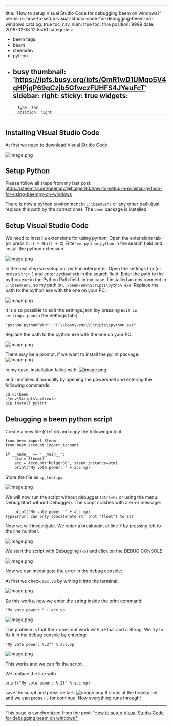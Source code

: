 
---
title: 'How to setup Visual Studio Code for debugging beem on windows?'
permlink: how-to-setup-visual-studio-code-for-debugging-beem-on-windows
catalog: true
toc_nav_num: true
toc: true
position: 9999
date: 2019-02-18 12:55:51
categories:
- beem
tags:
- beem
- steemdev
- python
- busy
thumbnail: 'https://ipfs.busy.org/ipfs/QmR1wD1UMqo5V4qHPjgP69qCzjb5GfwczFUHFS4JYeuFcT'
sidebar:
    right:
        sticky: true
widgets:
    -
        type: toc
        position: right
---


## Installing Visual Studio Code
At first we need to download [Visual Studio Code](https://code.visualstudio.com/Download)

![image.png](https://ipfs.busy.org/ipfs/QmR1wD1UMqo5V4qHPjgP69qCzjb5GfwczFUHFS4JYeuFcT)

## Setup Python
Please follow all steps from my last post:
https://steemit.com/beempy/@holger80/how-to-setup-a-minimal-python-for-using-beempy-on-windows

There is now a python environment in `C:\beem\env` or any other path (just replace this path by the correct one). The `beem` package is installed.

## Setup Visual Studio Code
We need to install a extensions for using python:
Open the extensions tab (or press `Ctrl + Shift + X`)
Enter `ms-python.python` in the search field and install the python extension

![image.png](https://ipfs.busy.org/ipfs/QmaRYbowaRXxgo5Lkb2GmQD8AMFDUVpwMrztFKWcKggHRW)

In the next step we setup our python interpreter.
Open the settings tap (or press `Strg+,`) and enter `pythonPath` in the search field. Enter the pyth to the python.exe in the Python Path field. In my case, I installed an environment in `C:\beem\env`, so my path is `C:\beem\env\Scripts\python.exe`. Replace the path to the python.exe with the one on your PC.

![image.png](https://ipfs.busy.org/ipfs/QmPzz2Zz1wv9rZkuGBYNBc6DL2KxBf9YkYjijqq2m6iXpK)

It is also possible to edit the settings.json (by pressing `Edit in settings.json` in the Settings tab:)
```
"python.pythonPath": "C:\\beem\\env\\Scripts\\python.exe"
```
Replace the path to the python.exe with the one on your PC.

![image.png](https://ipfs.busy.org/ipfs/QmR335mUYV6HpgYRGgd21EeZEhrDtdbnLr7iLRFxLpT77k)


There may be a prompt, if we want to install  the pylint package:
![image.png](https://ipfs.busy.org/ipfs/QmZLM4YqW5UEGoDWfcdhQBYw6522MzRiLQ6mf4Ubbc8RSr)

In my case, installation failed with:
![image.png](https://ipfs.busy.org/ipfs/QmPdHDUKpWTT6x28kvnaso1MPA4bNYW8GJZ4gFucjhpCcw)

and I installed it manually by opening the  powershell and entering the following commands:
```
cd C:\beem
.\env\Scripts\activate
pip install pylint
```

## Debugging a beem python script

Create a new file (`Ctrl+N`) and copy the following into it:
```
from beem import Steem
from beem.account import Account

if __name__ == '__main__':
    stm = Steem()
    acc = Account("holger80", steem_instance=stm)
    print("My vote power: " + acc.vp)
```
Store the file as `py_test.py`.

![image.png](https://ipfs.busy.org/ipfs/QmPsrCGPsAa3xixkp3CJdR5BQMdABs1DfCsA4CtMAogKFW)


We will now run the script without debugger (`Ctrl+F5` or using the menu: Debug/Start without Debugger). The script crashes with a error message:
```
    print("My vote power: " + acc.vp)
TypeError: can only concatenate str (not "float") to str
```

Now we will investigate. We enter a breakpoint at line 7 by pressing left to the line number.

![image.png](https://ipfs.busy.org/ipfs/QmPrnSvNMTQSDRXLGNvEvYB5NLRrAnLBVFF3Kczr3pvw1n)


We start the script with Debugging (`F5`) and click on the DEBUG CONSOLE:

![image.png](https://ipfs.busy.org/ipfs/QmeRHtE7hdSbHPxnvsofmmCm8nmG81c9xDzxbnCA8dt8gt)

Now we can investigate the error in the debug console:

At first we check `acc.vp` by writing it into the terminal:

![image.png](https://ipfs.busy.org/ipfs/Qmbda3wYYBTMVPMAQQat56jgssSxy3n1yJa9HRL1YBpfNM)

So this works, now we enter the string inside the print command:

```
"My vote power: " + acc.vp
```
![image.png](https://ipfs.busy.org/ipfs/QmU2UqKXEvJkAthfJciz2j1GTUqH4WFhAemfBqdPr9KWmi)

The problem is that the `+` does not work with a Float and a String. We try to fix it in the debug console by entering:

```
"My vote power: %.2f" % acc.vp
```
![image.png](https://ipfs.busy.org/ipfs/QmaujWjx2j9VD3z6uLa2rpoZNWCWhSXbtAdx1CgT776nM9)

This works and we can fix the script.

We replace the line with
```
print("My vote power: %.2f" % acc.vp)
```
save the script and press restart:
![image.png](https://ipfs.busy.org/ipfs/QmeAZB7bojSQAVw9LvpvV3FHRQNLFswgV3kWTtT9S96brU)
It stops at the breakpoint and we can press `F5` for continue.
Now everything runs through!





- - -

This page is synchronized from the post: ['How to setup Visual Studio Code for debugging beem on windows?'](https://steemit.com/@holger80/how-to-setup-visual-studio-code-for-debugging-beem-on-windows)
